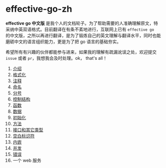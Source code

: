 # effective-go-zh
**effective go 中文版** 是我个人的文档轮子。为了帮助需要的人准确理解原文，特采纳中英双语格式。目前翻译在有条不紊地进行，互联网上已有 `effective go ` 的中文版，之所以再进行翻译，是为了锻炼自己的英文理解与翻译水平，同时也能磨砺中文的语言组织能力，更是为了把 go 语言的基础夯实。

希望所有有兴趣的伙伴都能参与进来，如果我的理解有疏漏讹误之处，欢迎提交 `issue` 或者 `pr`，我想我会及时处理。ok， that's all！



1. [介绍](https://github.com/liupzmin/effective-go-zh/blob/main/01.Introduction.md)
2. [格式化](https://github.com/liupzmin/effective-go-zh/blob/main/02.Formatting.md)
3. [注释](https://github.com/liupzmin/effective-go-zh/blob/main/03.Commentary.md)
4. [命名](https://github.com/liupzmin/effective-go-zh/blob/main/04.Names.md)
5. [分号](https://github.com/liupzmin/effective-go-zh/blob/main/05.Semicolons.md)
6. [控制结构](https://github.com/liupzmin/effective-go-zh/blob/main/06.ControlStructures.md)
6. [函数](https://github.com/liupzmin/effective-go-zh/blob/main/07.Functions.md)
6. [数据](https://github.com/liupzmin/effective-go-zh/blob/main/08.Data.md)
6. [初始化](https://github.com/liupzmin/effective-go-zh/blob/main/09.Initialization.md)
10. [方法](https://github.com/liupzmin/effective-go-zh/blob/main/10.Methods.md)
11. [接口和其它类型](https://github.com/liupzmin/effective-go-zh/blob/main/11.Interfaces-and-other-types.md)
12. [空白标识符](https://github.com/liupzmin/effective-go-zh/blob/main/12.The-blank-identifier.md)
13. [内嵌](https://github.com/liupzmin/effective-go-zh/blob/main/13.Embedding.md)
14. [并发](https://github.com/liupzmin/effective-go-zh/blob/main/14.Concurrency.md)
15. [错误](https://github.com/liupzmin/effective-go-zh/blob/main/15.Errors.md)
16. 一个 web 服务
